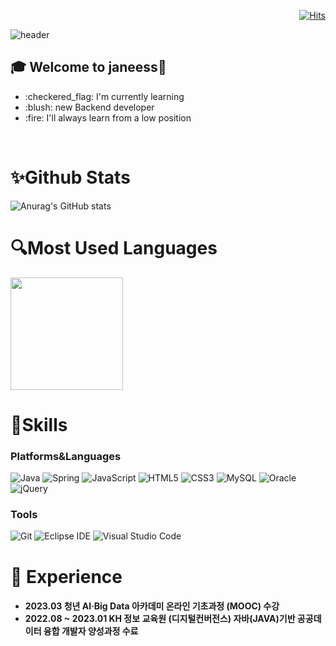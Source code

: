 <div align=right>

[![Hits](https://hits.seeyoufarm.com/api/count/incr/badge.svg?url=https%3A%2F%2Fgithub.com%2Fjaneess%2Fhit-counter&count_bg=%2392968F&title_bg=%23000000&icon=&icon_color=%23FFFFFF&title=hits&edge_flat=false)](https://hits.seeyoufarm.com)

 </div>
 
![header](https://capsule-render.vercel.app/api?type=Waving&color=black&text=%20janeess%20&height=300&fontSize=100&fontColor=F8FAFA&animation=fadeIn&textBg=true)


## :mortar_board: Welcome to janeess👋
<ul>
 <li>:checkered_flag: I'm currently learning</li>
 <li>:blush: new Backend developer</li>
 <li>:fire: I'll always learn from a low position</li>
</ul>
<br>

 # :sparkles:Github Stats

![Anurag's GitHub stats](https://github-readme-stats.vercel.app/api?username=janeess&theme=github_dark&show_icons=true) 

# :mag:Most Used Languages
 
<a href="https://github.com/imysh578"><img align="center" style="height:180px" src="https://github-readme-stats.vercel.app/api/top-langs/?username=janeess&layout=compact&theme=github_dark&hide_border=true" /></a> 

 # :wrench:Skills
 ### Platforms&Languages
 
![Java](https://img.shields.io/badge/Java-007396.svg?&style=for-the-badge&logo=Java&logoColor=white)
![Spring](https://img.shields.io/badge/Spring-6DB33F.svg?&style=for-the-badge&logo=Spring&logoColor=white)
![JavaScript](https://img.shields.io/badge/JavaScript-F7DF1E.svg?&style=for-the-badge&logo=JavaScript&logoColor=white)
![HTML5](https://img.shields.io/badge/HTML5-E34F26.svg?&style=for-the-badge&logo=HTML5&logoColor=white)
![CSS3](https://img.shields.io/badge/CSS3-1572B6.svg?&style=for-the-badge&logo=CSS3&logoColor=white)
![MySQL](https://img.shields.io/badge/MySQL-4479A1.svg?&style=for-the-badge&logo=MySQL&logoColor=white)
![Oracle](https://img.shields.io/badge/Oracle-F80000.svg?&style=for-the-badge&logo=Oracle&logoColor=white)
![jQuery](https://img.shields.io/badge/jQuery-0769AD.svg?&style=for-the-badge&logo=jQuery&logoColor=white)


 ### Tools
![Git](https://img.shields.io/badge/Git-F05032.svg?&style=for-the-badge&logo=Git&logoColor=white)
![Eclipse IDE](https://img.shields.io/badge/Eclipse%20IDE-2C2255.svg?&style=for-the-badge&logo=Eclipse%20IDE&logoColor=white)
![Visual Studio Code](https://img.shields.io/badge/Visual%20Studio%20Code-007ACC.svg?&style=for-the-badge&logo=Visual%20Studio%20Code&logoColor=white)

# :bookmark_tabs: Experience

<h4>
   <ul>
      <li> 2023.03 청년 AI·Big Data 아카데미 온라인 기초과정 (MOOC) 수강 <br></li>
      <li>2022.08 ~ 2023.01 KH 정보 교육원 (디지털컨버전스) 자바(JAVA)기반 공공데이터 융합 개발자 양성과정 수료</li>
    </ul>
</h4>





